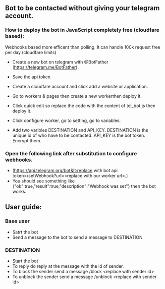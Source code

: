 ## Bot to be contacted without giving your telegram account.

### How to deploy the bot in JavaScript completely free (cloudfare based):
Webhooks based more efficent than polling. It can handle 100k request free per day (cloudfare limits)

- Create a new bot on telegram with @BotFather (https://telegram.me/BotFather).
- Save the api token.

- Create a cloudfare account and click add a website or application.
- Go to workers & pages then create a new workerthen deploy it.
- Click quick edit so replace the code with the content of tel_bot.js then deploy it.
- Click configure worker, go to setting, go to variables.
- Add two varibles DESTINATION and API_KEY. DESTINATION is the unique id of who have to be contacted. API_KEY is the bot token. Encrypt them.

### Open the following link after substitution to configure webhooks.
- (https://api.telegram.org/bot&lt;replace with bot api token&gt;/setWebhook?url=&lt;replace with our worker url&gt;.)
- You should see something like {"ok":true,"result":true,"description":"Webhook was set"} then the bot works.

## User guide:
### Base user
- Satrt the bot
- Send a message to the bot to send a message to DESTINATION
### DESTINATION
- Start the bot
- To reply do reply at the message with the id of sender. 
- To block the sender send a message /block &lt;replace with sender id&gt;
- To unblock the sender send a message /unblock &lt;replace with sender id&gt;
